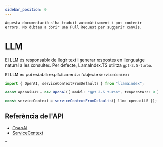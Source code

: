 ```yaml
---
sidebar_position: 0
---
```


`Aquesta documentació s'ha traduït automàticament i pot contenir errors. No dubteu a obrir una Pull Request per suggerir canvis.`

# LLM

El LLM és responsable de llegir text i generar respostes en llenguatge natural a les consultes. Per defecte, LlamaIndex.TS utilitza `gpt-3.5-turbo`.

El LLM es pot establir explícitament a l'objecte `ServiceContext`.

```typescript
import { OpenAI, serviceContextFromDefaults } from "llamaindex";

const openaiLLM = new OpenAI({ model: "gpt-3.5-turbo", temperature: 0 });

const serviceContext = serviceContextFromDefaults({ llm: openaiLLM });
```

## Referència de l'API

- [OpenAI](../../api/classes/OpenAI.md)
- [ServiceContext](../../api/interfaces/ServiceContext.md)

"
